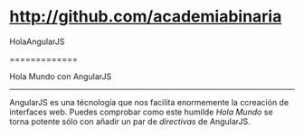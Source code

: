 
http://github.com/academiabinaria
=================================

HolaAngularJS

=============

Hola Mundo con AngularJS
________________________

AngularJS es una técnología que nos facilita enormemente la ccreación de interfaces web.
Puedes comprobar como este humilde *Hola Mundo* se torna potente sólo con añadir un par de *directivas* de AngularJS.